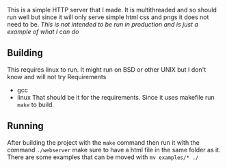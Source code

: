 This is a simple HTTP server that I made. It is multithreaded and so should run well but since it will only
serve simple html css and pngs it does not need to be. *This is not intended to be run in production and is just a example of what
I can do*
## Building
This requires linux to run. It might run on BSD or other UNIX but I don't know and will not try
Requirements
- gcc
- linux
That should be it for the requirements.
Since it uses makefile run `make` to build.
## Running
After building the project with the `make` command then run it with the command `./webserver`
make sure to have a html file in the same folder as it. There are some examples that can be moved with `mv examples/* ./`
